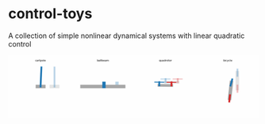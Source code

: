 # control-toys
 
A collection of simple nonlinear dynamical systems with linear quadratic control

![control-toys](gifs/disturb_true/all.gif)
